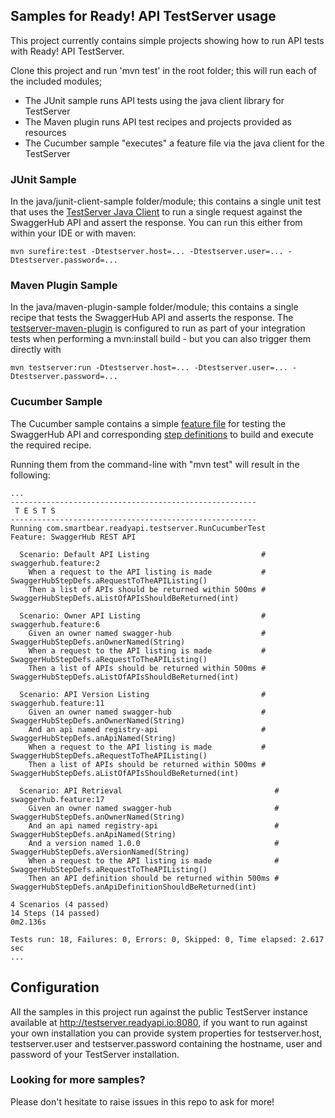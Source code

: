 ## Samples for Ready! API TestServer usage

This project currently contains simple projects showing how to run API tests with 
Ready! API TestServer.

Clone this project and run 'mvn test' in the root folder; this will run each of the included modules;
- The JUnit sample runs API tests using the java client library for TestServer
- The Maven plugin runs API test recipes and projects provided as resources
- The Cucumber sample "executes" a feature file via the java client for the TestServer 

### JUnit Sample

In the java/junit-client-sample folder/module; this contains a single unit test that uses the 
[TestServer Java Client](https://github.com/SmartBear/ready-api-testserver-client) to run a single request
against the SwaggerHub API and assert the response. You can run this either from within your
IDE or with maven:

```
mvn surefire:test -Dtestserver.host=... -Dtestserver.user=... -Dtestserver.password=...
```

### Maven Plugin Sample

In the java/maven-plugin-sample folder/module; this contains a single recipe that tests the SwaggerHub API 
and asserts the response. The [testserver-maven-plugin](https://github.com/olensmar/readyapi-testserver-maven-plugin) 
is configured to run as part of your integration tests when performing a mvn:install build - but you can also 
trigger them directly with 

```
mvn testserver:run -Dtestserver.host=... -Dtestserver.user=... -Dtestserver.password=...
```

### Cucumber Sample

The Cucumber sample contains a simple [feature file](https://github.com/SmartBear/ready-api-testserver-samples/blob/master/java/cucumber-sample/src/test/resources/cucumber/swaggerhub.feature) for testing the SwaggerHub API 
and corresponding [step definitions](https://github.com/SmartBear/ready-api-testserver-samples/blob/master/java/cucumber-sample/src/test/java/com/smartbear/readyapi/testserver/SwaggerHubStepDefs.java) to build and execute the required recipe. 

Running them from the command-line with "mvn test" will result in the following:

```
...
-------------------------------------------------------
 T E S T S
-------------------------------------------------------
Running com.smartbear.readyapi.testserver.RunCucumberTest
Feature: SwaggerHub REST API

  Scenario: Default API Listing                         # swaggerhub.feature:2
    When a request to the API listing is made           # SwaggerHubStepDefs.aRequestToTheAPIListing()
    Then a list of APIs should be returned within 500ms # SwaggerHubStepDefs.aListOfAPIsShouldBeReturned(int)

  Scenario: Owner API Listing                           # swaggerhub.feature:6
    Given an owner named swagger-hub                    # SwaggerHubStepDefs.anOwnerNamed(String)
    When a request to the API listing is made           # SwaggerHubStepDefs.aRequestToTheAPIListing()
    Then a list of APIs should be returned within 500ms # SwaggerHubStepDefs.aListOfAPIsShouldBeReturned(int)

  Scenario: API Version Listing                         # swaggerhub.feature:11
    Given an owner named swagger-hub                    # SwaggerHubStepDefs.anOwnerNamed(String)
    And an api named registry-api                       # SwaggerHubStepDefs.anApiNamed(String)
    When a request to the API listing is made           # SwaggerHubStepDefs.aRequestToTheAPIListing()
    Then a list of APIs should be returned within 500ms # SwaggerHubStepDefs.aListOfAPIsShouldBeReturned(int)

  Scenario: API Retrieval                                  # swaggerhub.feature:17
    Given an owner named swagger-hub                       # SwaggerHubStepDefs.anOwnerNamed(String)
    And an api named registry-api                          # SwaggerHubStepDefs.anApiNamed(String)
    And a version named 1.0.0                              # SwaggerHubStepDefs.aVersionNamed(String)
    When a request to the API listing is made              # SwaggerHubStepDefs.aRequestToTheAPIListing()
    Then an API definition should be returned within 500ms # SwaggerHubStepDefs.anApiDefinitionShouldBeReturned(int)

4 Scenarios (4 passed)
14 Steps (14 passed)
0m2.136s

Tests run: 18, Failures: 0, Errors: 0, Skipped: 0, Time elapsed: 2.617 sec
...
```

## Configuration

All the samples in this project run against the public TestServer instance available at 
http://testserver.readyapi.io:8080, if you want to run against your own installation you
can provide system properties for testserver.host, testserver.user and testserver.password 
containing the hostname, user and password of your TestServer installation. 


### Looking for more samples?

Please don't hesitate to raise issues in this repo to ask for more!
